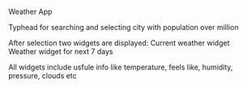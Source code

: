 Weather App

Typhead for searching and selecting city with population over million

After selection two widgets are displayed:
  Current weather widget<br/>
  Weather widget for next 7 days

All widgets include usfule info like temperature, feels like, humidity, pressure, clouds etc
